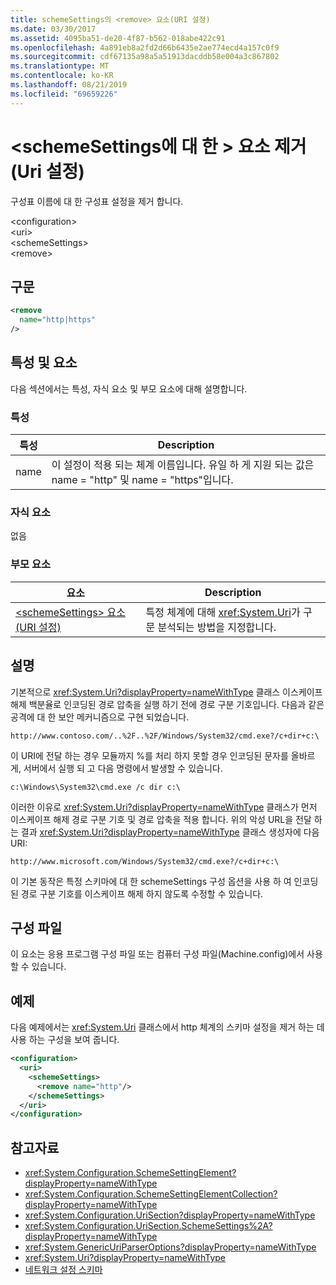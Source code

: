 ```yaml
---
title: schemeSettings의 <remove> 요소(URI 설정)
ms.date: 03/30/2017
ms.assetid: 4095ba51-de20-4f87-b562-018abe422c91
ms.openlocfilehash: 4a891eb8a2fd2d66b6435e2ae774ecd4a157c0f9
ms.sourcegitcommit: cdf67135a98a5a51913dacddb58e004a3c867802
ms.translationtype: MT
ms.contentlocale: ko-KR
ms.lasthandoff: 08/21/2019
ms.locfileid: "69659226"
---
```

# <a name="remove-element-for-schemesettings-uri-settings"></a>\<schemeSettings에 대 한 > 요소 제거 (Uri 설정)
구성표 이름에 대 한 구성표 설정을 제거 합니다.  
  
 \<configuration>  
\<uri>  
\<schemeSettings>  
\<remove>  
  
## <a name="syntax"></a>구문  
  
```xml  
<remove
  name="http|https"
/>
```  
  
## <a name="attributes-and-elements"></a>특성 및 요소  
 다음 섹션에서는 특성, 자식 요소 및 부모 요소에 대해 설명합니다.  
  
### <a name="attributes"></a>특성  
  
|특성|Description|  
|---------------|-----------------|  
|name|이 설정이 적용 되는 체계 이름입니다. 유일 하 게 지원 되는 값은 name = "http" 및 name = "https"입니다.|  
  
### <a name="child-elements"></a>자식 요소  
 없음  
  
### <a name="parent-elements"></a>부모 요소  
  
|요소|Description|  
|-------------|-----------------|  
|[\<schemeSettings> 요소 (URI 설정)](schemesettings-element-uri-settings.md)|특정 체계에 대해 <xref:System.Uri>가 구문 분석되는 방법을 지정합니다.|  
  
## <a name="remarks"></a>설명  
 기본적으로 <xref:System.Uri?displayProperty=nameWithType> 클래스 이스케이프 해제 백분율로 인코딩된 경로 압축을 실행 하기 전에 경로 구분 기호입니다. 다음과 같은 공격에 대 한 보안 메커니즘으로 구현 되었습니다.  
  
 `http://www.contoso.com/..%2F..%2F/Windows/System32/cmd.exe?/c+dir+c:\`  
  
 이 URI에 전달 하는 경우 모듈까지 %를 처리 하지 못할 경우 인코딩된 문자를 올바르게, 서버에서 실행 되 고 다음 명령에서 발생할 수 있습니다.  
  
 `c:\Windows\System32\cmd.exe /c dir c:\`  
  
 이러한 이유로 <xref:System.Uri?displayProperty=nameWithType> 클래스가 먼저 이스케이프 해제 경로 구분 기호 및 경로 압축을 적용 합니다. 위의 악성 URL을 전달 하는 결과 <xref:System.Uri?displayProperty=nameWithType> 클래스 생성자에 다음 URI:  
  
 `http://www.microsoft.com/Windows/System32/cmd.exe?/c+dir+c:\`  
  
 이 기본 동작은 특정 스키마에 대 한 schemeSettings 구성 옵션을 사용 하 여 인코딩된 경로 구분 기호를 이스케이프 해제 하지 않도록 수정할 수 있습니다.  
  
## <a name="configuration-files"></a>구성 파일  
 이 요소는 응용 프로그램 구성 파일 또는 컴퓨터 구성 파일(Machine.config)에서 사용할 수 있습니다.  
  
## <a name="example"></a>예제  
 다음 예제에서는 <xref:System.Uri> 클래스에서 http 체계의 스키마 설정을 제거 하는 데 사용 하는 구성을 보여 줍니다.  
  
```xml  
<configuration>  
  <uri>  
    <schemeSettings>  
      <remove name="http"/>  
    </schemeSettings>  
  </uri>  
</configuration>  
```  
  
## <a name="see-also"></a>참고자료

- <xref:System.Configuration.SchemeSettingElement?displayProperty=nameWithType>
- <xref:System.Configuration.SchemeSettingElementCollection?displayProperty=nameWithType>
- <xref:System.Configuration.UriSection?displayProperty=nameWithType>
- <xref:System.Configuration.UriSection.SchemeSettings%2A?displayProperty=nameWithType>
- <xref:System.GenericUriParserOptions?displayProperty=nameWithType>
- <xref:System.Uri?displayProperty=nameWithType>
- [네트워크 설정 스키마](index.md)
